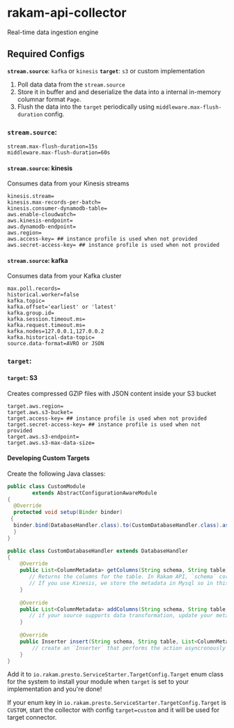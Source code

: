 
# rakam-api-collector

Real-time data ingestion engine

## Required Configs
**`stream.source`**: `kafka` or `kinesis`
**`target`**: `s3` or custom implementation

1. Poll data data from the `stream.source`
2. Store it in buffer and and deserialize the data into a internal in-memory columnar format `Page`.
3. Flush the data into the `target` periodically using `middleware.max-flush-duration` config.


### `stream.source`:
```
stream.max-flush-duration=15s
middleware.max-flush-duration=60s
```

#### `stream.source`: kinesis

Consumes data from your Kinesis streams

```
kinesis.stream=
kinesis.max-records-per-batch=
kinesis.consumer-dynamodb-table=
aws.enable-cloudwatch=
aws.kinesis-endpoint=
aws.dynamodb-endpoint=
aws.region=
aws.access-key= ## instance profile is used when not provided
aws.secret-access-key= ## instance profile is used when not provided
```

#### `stream.source`: kafka

Consumes data from your Kafka cluster

```
max.poll.records=
historical.worker=false
kafka.topic=
kafka.offset='earliest' or 'latest'
kafka.group.id=
kafka.session.timeout.ms=
kafka.request.timeout.ms=
kafka.nodes=127.0.0.1,127.0.0.2
kafka.historical-data-topic=
source.data-format=AVRO or JSON
```

### `target`:

#### `target`: S3

Creates compressed GZIP files with JSON content inside your S3 bucket

```
target.aws.region=
target.aws.s3-bucket=
target.access-key= ## instance profile is used when not provided
target.secret-access-key= ## instance profile is used when not provided
target.aws.s3-endpoint=
target.aws.s3-max-data-size=
```

#### Developing Custom Targets

Create the following Java classes:

```java
public class CustomModule  
        extends AbstractConfigurationAwareModule  
{  
  @Override  
  protected void setup(Binder binder)  
 {  
  binder.bind(DatabaseHandler.class).to(CustomDatabaseHandler.class).asEagerSingleton();  
  }  
}
```

```java
public class CustomDatabaseHandler extends DatabaseHandler
{
    @Override
	public List<ColumnMetadata> getColumns(String schema, String table) {
	   // Returns the columns for the table. In Rakam API, `schema` corresponds to `project` and table corresponds to `event type`.
	   // If you use Kinesis, we store the metadata in Mysql so in this case, see the S3DatabaseHandler that makes use of the Rakam API metadata database.
	}
	  
	@Override
	public List<ColumnMetadata> addColumns(String schema, String table, List<ColumnMetadata> columns) {
	   // if your source supports data transformation, update your metadata
	} 
	  
	@Override
	public Inserter insert(String schema, String table, List<ColumnMetadata> columns) {
		// create an `Inserter` that performs the action asyncronously in the background thread
	}
}
```

Add it to `io.rakam.presto.ServiceStarter.TargetConfig.Target` enum class for the system to install your module when `target` is set to your implementation and you're done!

If your enum key in `io.rakam.presto.ServiceStarter.TargetConfig.Target` is `CUSTOM`, start the collector with config `target=custom` and it will be used for target connector.

